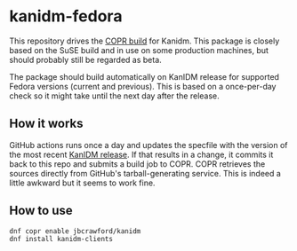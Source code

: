 # kanidm-fedora

This repository drives the [COPR build](https://copr.fedorainfracloud.org/coprs/jbcrawford/kanidm/) for Kanidm. This package is closely based on the SuSE build and in use on some production machines, but should probably still be regarded as beta.

The package should build automatically on KanIDM release for supported Fedora versions (current and previous). This is based on a once-per-day check so it might take until the next day after the release.

## How it works

GitHub actions runs once a day and updates the specfile with the version of the most recent [KanIDM release](https://github.com/kanidm/kanidm/releases). If that results in a change, it commits it back to this repo and submits a build job to COPR. COPR retrieves the sources directly from GitHub's tarball-generating service. This is indeed a little awkward but it seems to work fine.

## How to use

```
dnf copr enable jbcrawford/kanidm
dnf install kanidm-clients
```
